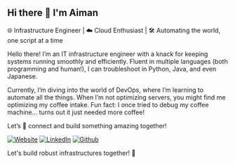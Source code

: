 <!-- markdownlint-disable MD041 -->

## Hi there 👋 I'm Aiman

🌐 Infrastructure Engineer | ☁️ Cloud Enthusiast | 🛠️ Automating the world, one script at a time

Hello there!
I’m an IT infrastructure engineer with a knack for keeping systems running smoothly and efficiently.
Fluent in multiple languages (both programming and human!), I can troubleshoot in Python, Java, and even Japanese.

Currently, I’m diving into the world of DevOps, where I’m learning to automate all the things.
When I’m not optimizing servers, you might find me optimizing my coffee intake. Fun fact: I once tried to debug my coffee machine… turns out it just needed more coffee!

Let’s 🔗 connect and build something amazing together!

[![Website](https://img.shields.io/badge/website-000000?style=for-the-badge&logo=About.me&logoColor=white)](https://eymankun.gitlab.io/bio-page/)
[![LinkedIn](https://img.shields.io/badge/LinkedIn-0077B5?style=for-the-badge&logo=linkedin&logoColor=white
)](https://www.linkedin.com/in/muhammad-aiman/)
[![Github](https://img.shields.io/badge/GitHub-100000?style=for-the-badge&logo=github&logoColor=white)](https://github.com/eymankun)

<!-- - 🐦 Twitter: @yourhandle -->

Let's build robust infrastructures together! 🚀
